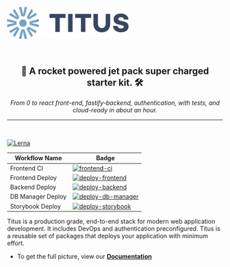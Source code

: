 &nbsp;

[![Logo][logo-img]][docs]

&nbsp;

<h2 align="center"> 🚀 A rocket powered jet pack super charged starter kit. 🛠️</h2>
<p align="center"><em>From 0 to react front-end, fastify-backend, authentication, with tests, and cloud-ready in about an hour.</em></p>

---

&nbsp;

[![Lerna][lerna-badge]][lerna-link]

| Workflow Name     | Badge                                                                   |
| ----------------- | ----------------------------------------------------------------------- |
| Frontend CI       | [![frontend-ci][frontend-ci-badge]][frontend-ci]                        |
| Frontend Deploy   | [![deploy-frontend][deploy-frontend-badge]][deploy-frontend-link]       |
| Backend Deploy    | [![deploy-backend][deploy-backend-badge]][deploy-backend-link]          |
| DB Manager Deploy | [![deploy-db-manager][deploy-db-manager-badge]][deploy-db-manager-link] |
| Storybook Deploy  | [![deploy-storybook][deploy-storybook-badge]][deploy-storybook-link]    |

Titus is a production grade, end-to-end stack for modern web application development. It includes DevOps and authentication preconfigured. Titus is a reusable set of packages that deploys your application with minimum effort.

- To get the full picture, view our **[Documentation][docs]**

[lerna-link]: https://lernajs.io/
[lerna-badge]: https://img.shields.io/badge/maintained%20with-lerna-cc00ff.svg
[frontend-ci]: https://github.com/nearform/titus/actions?query=workflow%3A%22Frontend+CI%22
[frontend-ci-badge]: https://github.com/nearform/titus/workflows/Frontend%20CI/badge.svg
[deploy-frontend-link]: https://github.com/nearform/titus/actions?query=workflow%3A%22Deploy+titus-frontend+to+GCP%22
[deploy-frontend-badge]: https://github.com/nearform/titus/workflows/Deploy%20titus-frontend%20to%20GCP/badge.svg
[deploy-backend-link]: https://github.com/nearform/titus/actions?query=workflow%3A%22Deploy+titus-backend+to+GCP%22
[deploy-backend-badge]: https://github.com/nearform/titus/workflows/Deploy%20titus-backend%20to%20GCP/badge.svg
[deploy-db-manager-link]: https://github.com/nearform/titus/actions?query=workflow%3A%22Deploy+titus-db-manager+to+GCP%22
[deploy-db-manager-badge]: https://github.com/nearform/titus/workflows/Deploy%20titus-db-manager%20to%20GCP/badge.svg
[deploy-storybook-link]: https://github.com/nearform/titus/actions?query=workflow%3A%22Deploy+storybook+to+GCP%22
[deploy-storybook-badge]: https://github.com/nearform/titus/workflows/Deploy%20storybook%20to%20GCP/badge.svg
[logo-img]: docs/img/Accel_Logo_Titus.svg
[docs]: https://nf-titus.netlify.com/#/
